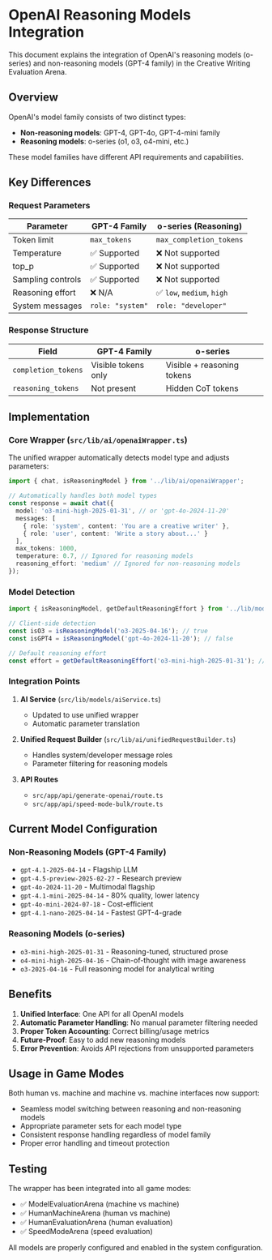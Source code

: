 # OpenAI Reasoning Models Integration

This document explains the integration of OpenAI's reasoning models (o-series) and non-reasoning models (GPT-4 family) in the Creative Writing Evaluation Arena.

## Overview

OpenAI's model family consists of two distinct types:
- **Non-reasoning models**: GPT-4, GPT-4o, GPT-4-mini family
- **Reasoning models**: o-series (o1, o3, o4-mini, etc.)

These model families have different API requirements and capabilities.

## Key Differences

### Request Parameters

| Parameter | GPT-4 Family | o-series (Reasoning) |
|-----------|--------------|----------------------|
| Token limit | `max_tokens` | `max_completion_tokens` |
| Temperature | ✅ Supported | ❌ Not supported |
| top_p | ✅ Supported | ❌ Not supported |
| Sampling controls | ✅ Supported | ❌ Not supported |
| Reasoning effort | ❌ N/A | ✅ `low`, `medium`, `high` |
| System messages | `role: "system"` | `role: "developer"` |

### Response Structure

| Field | GPT-4 Family | o-series |
|-------|--------------|----------|
| `completion_tokens` | Visible tokens only | Visible + reasoning tokens |
| `reasoning_tokens` | Not present | Hidden CoT tokens |

## Implementation

### Core Wrapper (`src/lib/ai/openaiWrapper.ts`)

The unified wrapper automatically detects model type and adjusts parameters:

```typescript
import { chat, isReasoningModel } from '../lib/ai/openaiWrapper';

// Automatically handles both model types
const response = await chat({
  model: 'o3-mini-high-2025-01-31', // or 'gpt-4o-2024-11-20'
  messages: [
    { role: 'system', content: 'You are a creative writer' },
    { role: 'user', content: 'Write a story about...' }
  ],
  max_tokens: 1000,
  temperature: 0.7, // Ignored for reasoning models
  reasoning_effort: 'medium' // Ignored for non-reasoning models
});
```

### Model Detection

```typescript
import { isReasoningModel, getDefaultReasoningEffort } from '../lib/models/modelConfig-client';

// Client-side detection
const isO3 = isReasoningModel('o3-2025-04-16'); // true
const isGPT4 = isReasoningModel('gpt-4o-2024-11-20'); // false

// Default reasoning effort
const effort = getDefaultReasoningEffort('o3-mini-high-2025-01-31'); // 'low'
```

### Integration Points

1. **AI Service** (`src/lib/models/aiService.ts`)
   - Updated to use unified wrapper
   - Automatic parameter translation

2. **Unified Request Builder** (`src/lib/ai/unifiedRequestBuilder.ts`)
   - Handles system/developer message roles
   - Parameter filtering for reasoning models

3. **API Routes**
   - `src/app/api/generate-openai/route.ts`
   - `src/app/api/speed-mode-bulk/route.ts`

## Current Model Configuration

### Non-Reasoning Models (GPT-4 Family)
- `gpt-4.1-2025-04-14` - Flagship LLM
- `gpt-4.5-preview-2025-02-27` - Research preview
- `gpt-4o-2024-11-20` - Multimodal flagship
- `gpt-4.1-mini-2025-04-14` - 80% quality, lower latency
- `gpt-4o-mini-2024-07-18` - Cost-efficient
- `gpt-4.1-nano-2025-04-14` - Fastest GPT-4-grade

### Reasoning Models (o-series)
- `o3-mini-high-2025-01-31` - Reasoning-tuned, structured prose
- `o4-mini-high-2025-04-16` - Chain-of-thought with image awareness
- `o3-2025-04-16` - Full reasoning model for analytical writing

## Benefits

1. **Unified Interface**: One API for all OpenAI models
2. **Automatic Parameter Handling**: No manual parameter filtering needed
3. **Proper Token Accounting**: Correct billing/usage metrics
4. **Future-Proof**: Easy to add new reasoning models
5. **Error Prevention**: Avoids API rejections from unsupported parameters

## Usage in Game Modes

Both human vs. machine and machine vs. machine interfaces now support:
- Seamless model switching between reasoning and non-reasoning models
- Appropriate parameter sets for each model type
- Consistent response handling regardless of model family
- Proper error handling and timeout protection

## Testing

The wrapper has been integrated into all game modes:
- ✅ ModelEvaluationArena (machine vs machine)
- ✅ HumanMachineArena (human vs machine)
- ✅ HumanEvaluationArena (human evaluation)
- ✅ SpeedModeArena (speed evaluation)

All models are properly configured and enabled in the system configuration.